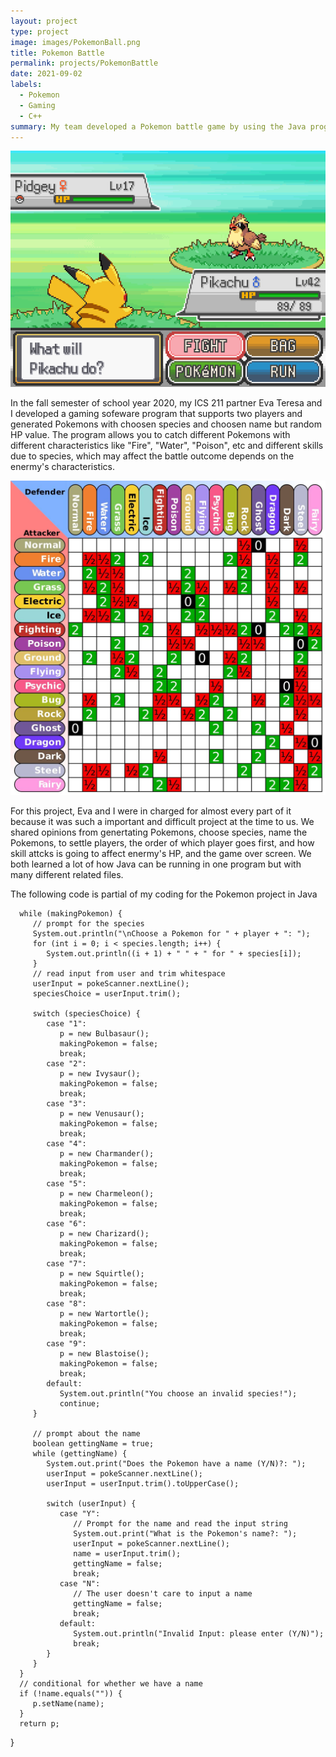 ```yaml
---
layout: project
type: project
image: images/PokemonBall.png
title: Pokemon Battle
permalink: projects/PokemonBattle
date: 2021-09-02
labels:
  - Pokemon
  - Gaming
  - C++
summary: My team developed a Pokemon battle game by using the Java programming language in the fall semester of 2020. 
---
```


<img class="ui medium right floated rounded image" src="/images/PokemonBattle.png">

In the fall semester of school year 2020, my ICS 211 partner Eva Teresa and I developed a gaming sofeware program that supports two players and generated Pokemons with choosen species and choosen name but random HP value. The program allows you to catch different Pokemons with different characteristics like "Fire", "Water", "Poison", etc and different skills due to species, which may affect the battle outcome depends on the enermy's characteristics.

<img class="ui medium right floated rounded image" src="/images/TypeAttackEffectivenessChart.jpg">

For this project, Eva and I were in charged for almost every part of it because it was such a important and difficult project at the time to us. We shared opinions from genertating Pokemons, choose species, name the Pokemons, to settle players, the order of which player goes first, and how skill attcks is going to affect enermy's HP, and the game over screen. We both learned a lot of how Java can be running in one program but with many different related files.

The following code is partial of my coding for the Pokemon project in Java  
      
      while (makingPokemon) {
         // prompt for the species
         System.out.println("\nChoose a Pokemon for " + player + ": ");
         for (int i = 0; i < species.length; i++) {
            System.out.println((i + 1) + " " + " for " + species[i]);
         }
         // read input from user and trim whitespace
         userInput = pokeScanner.nextLine();
         speciesChoice = userInput.trim();
         
         switch (speciesChoice) {
            case "1":
               p = new Bulbasaur();
               makingPokemon = false;
               break;
            case "2":
               p = new Ivysaur();
               makingPokemon = false;
               break;
            case "3":
               p = new Venusaur();
               makingPokemon = false;
               break;
            case "4":
               p = new Charmander();
               makingPokemon = false;
               break;
            case "5":
               p = new Charmeleon();
               makingPokemon = false;
               break;
            case "6":
               p = new Charizard();
               makingPokemon = false;
               break;
            case "7":
               p = new Squirtle();
               makingPokemon = false;
               break;
            case "8":
               p = new Wartortle();
               makingPokemon = false;
               break;
            case "9":
               p = new Blastoise();
               makingPokemon = false;
               break;
            default:
               System.out.println("You choose an invalid species!");
               continue;    
         }
         
         // prompt about the name
         boolean gettingName = true;
         while (gettingName) {
            System.out.print("Does the Pokemon have a name (Y/N)?: ");
            userInput = pokeScanner.nextLine();
            userInput = userInput.trim().toUpperCase();
              
            switch (userInput) {
               case "Y":
                  // Prompt for the name and read the input string
                  System.out.print("What is the Pokemon's name?: ");
                  userInput = pokeScanner.nextLine();
                  name = userInput.trim();
                  gettingName = false;
                  break;
               case "N":
                  // The user doesn't care to input a name
                  gettingName = false;
                  break;
               default:
                  System.out.println("Invalid Input: please enter (Y/N)");
                  break;
            }
         }
      }
      // conditional for whether we have a name
      if (!name.equals("")) {
         p.setName(name);
      }
      return p;
   }  
